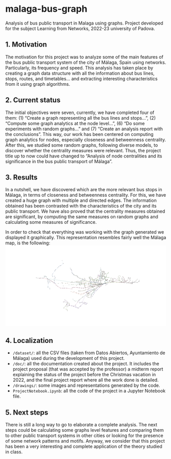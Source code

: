 # malaga-bus-graph
Analysis of bus public transport in Malaga using graphs. Project developed for the subject Learning from Networks, 2022-23 university of Padova.

## 1. Motivation
The motivation for this project was to analyze some of the main features of the bus public transport system of the city of Málaga, Spain using networks. Particularly, its frequency and speed. This analysis has taken place by creating a graph data structure with all the information about bus lines, stops, routes, and timetables… and extracting interesting characteristics from it using graph algorithms.

## 2. Current status
The initial objectives were seven, currently, we have completed four of them: (1) “Create a graph representing all the bus lines and stops…”, (2) “Compute some graph analytics at the node level…”, (6) “Do some experiments with random graphs…” and (7) “Create an analysis report with the conclusions”. This way, our work has been centered on computing graph analytics for nodes, especially closeness and betweenness centrality. After this, we studied some random graphs, following diverse models, to discover whether the centrality measures were relevant. Thus, the project title up to now could have changed to “Analysis of node centralities and its significance in the bus public transport of Málaga”.

## 3. Results
In a nutshell, we have discovered which are the more relevant bus stops in Málaga, in terms of closeness and betweenness centrality. For this, we have created a huge graph with multiple and directed edges. The information obtained has been contrasted with the characteristics of the city and its public transport. We have also proved that the centrality measures obtained are significant, by computing the same measures on random graphs and calculating some measures of significance.

In order to check that everything was working with the graph generated we displayed it graphically. This representation resembles fairly well the Málaga map, is the following:
![Line-based representation for our graph](drawings/line_based.png?raw=true "Line-based representation for our graph")

## 4. Localization
- ``/dataset/``: all the CSV files (taken from Datos Abiertos, Ayuntamiento de Málaga) used during the development of this project.
- ``/doc/``: all the documentation created about the project. It includes the project proposal (that was accepted by the professor) a midterm report explaining the status of the project before the Christmas vacation in 2022, and the final project report where all the work done is detailed.
- ``/drawings/``: some images and representations generated by the code.
- ``ProjectNotebook.ipynb``: all the code of the project in a Jupyter Notebook file.

## 5. Next steps
There is still a long way to go to elaborate a complete analysis. The next steps could be calculating some graphs level features and comparing them to other public transport systems in other cities or looking for the presence of some network patterns and motifs. Anyway, we consider that this project has been a very interesting and complete application of the theory studied in class.


